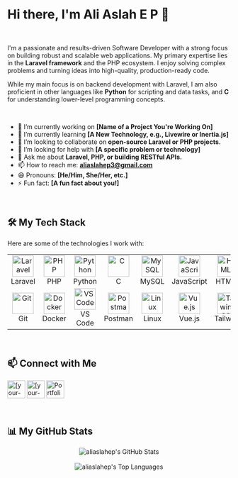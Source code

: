 # Hi there, I'm Ali Aslah E P 👋

<br/>

I'm a passionate and results-driven Software Developer with a strong focus on building robust and scalable web applications. My primary expertise lies in the **Laravel framework** and the PHP ecosystem. I enjoy solving complex problems and turning ideas into high-quality, production-ready code.

While my main focus is on backend development with Laravel, I am also proficient in other languages like **Python** for scripting and data tasks, and **C** for understanding lower-level programming concepts.

<br/>

- 🔭 I’m currently working on **[Name of a Project You're Working On]**
- 🌱 I’m currently learning **[A New Technology, e.g., Livewire or Inertia.js]**
- 👯 I’m looking to collaborate on **open-source Laravel or PHP projects.**
- 🤔 I’m looking for help with **[A specific problem or technology]**
- 💬 Ask me about **Laravel, PHP, or building RESTful APIs.**
- 📫 How to reach me: **aliaslahep3@gmail.com**
- 😄 Pronouns: **[He/Him, She/Her, etc.]**
- ⚡ Fun fact: **[A fun fact about you!]**

<br/>

## 🛠️ My Tech Stack

Here are some of the technologies I work with:

<table>
  <tr>
    <td align="center" width="96">
      <a href="#-my-tech-stack">
        <img src="https://skillicons.dev/icons?i=laravel" width="48" height="48" alt="Laravel" />
      </a>
      <br>Laravel
    </td>
    <td align="center" width="96">
      <a href="#-my-tech-stack">
        <img src="https://skillicons.dev/icons?i=php" width="48" height="48" alt="PHP" />
      </a>
      <br>PHP
    </td>
    <td align="center" width="96">
      <a href="#-my-tech-stack">
        <img src="https://skillicons.dev/icons?i=python" width="48" height="48" alt="Python" />
      </a>
      <br>Python
    </td>
    <td align="center" width="96">
      <a href="#-my-tech-stack">
        <img src="https://skillicons.dev/icons?i=c" width="48" height="48" alt="C" />
      </a>
      <br>C
    </td>
     <td align="center" width="96">
      <a href="#-my-tech-stack">
        <img src="https://skillicons.dev/icons?i=mysql" width="48" height="48" alt="MySQL" />
      </a>
      <br>MySQL
    </td>
    <td align="center" width="96">
      <a href="#-my-tech-stack">
        <img src="https://skillicons.dev/icons?i=js" width="48" height="48" alt="JavaScript" />
      </a>
      <br>JavaScript
    </td>
    <td align="center" width="96">
      <a href="#-my-tech-stack" >
        <img src="https://skillicons.dev/icons?i=html" width="48" height="48" alt="HTML5" />
      </a>
      <br>HTML5
    </td>
     <td align="center" width="96">
      <a href="#-my-tech-stack">
        <img src="https://skillicons.dev/icons?i=css" width="48" height="48" alt="CSS3" />
      </a>
      <br>CSS3
    </td>
  </tr>
  <tr>
    <td align="center" width="96">
      <a href="#-my-tech-stack">
        <img src="https://skillicons.dev/icons?i=git" width="48" height="48" alt="Git" />
      </a>
      <br>Git
    </td>
    <td align="center" width="96">
      <a href="#-my-tech-stack">
        <img src="https://skillicons.dev/icons?i=docker" width="48" height="48" alt="Docker" />
      </a>
      <br>Docker
    </td>
    <td align="center" width="96">
      <a href="#-my-tech-stack">
        <img src="https://skillicons.dev/icons?i=vscode" width="48" height="48" alt="VS Code" />
      </a>
      <br>VS Code
    </td>
    <td align="center" width="96">
      <a href="#-my-tech-stack">
        <img src="https://skillicons.dev/icons?i=postman" width="48" height="48" alt="Postman" />
      </a>
      <br>Postman
    </td>
    <td align="center" width="96">
      <a href="#-my-tech-stack">
        <img src="https://skillicons.dev/icons?i=linux" width="48" height="48" alt="Linux" />
      </a>
      <br>Linux
    </td>
     <td align="center" width="96">
      <a href="#-my-tech-stack">
        <img src="https://skillicons.dev/icons?i=vue" width="48" height="48" alt="Vue.js" />
      </a>
      <br>Vue.js
    </td>
    <td align="center" width="96">
      <a href="#-my-tech-stack">
        <img src="https://skillicons.dev/icons?i=tailwind" width="48" height="48" alt="TailwindCSS" />
      </a>
      <br>Tailwind
    </td>
     <td align="center" width="96">
      <a href="#-my-tech-stack">
        <img src="https://skillicons.dev/icons?i=aws" width="48" height="48" alt="AWS" />
      </a>
      <br>AWS
    </td>
  </tr>
</table>

<br/>

## 📫 Connect with Me

<p align="left">
<a href="https://linkedin.com/in/[your-linkedin-username]" target="blank"><img align="center" src="https://skillicons.dev/icons?i=linkedin" alt="[your-linkedin-username]" height="40" width="40" /></a>
<a href="https://twitter.com/[your-twitter-username]" target="blank"><img align="center" src="https://skillicons.dev/icons?i=twitter" alt="[your-twitter-username]" height="40" width="40" /></a>
<a href="[your-portfolio-website-url]" target="blank"><img align="center" src="https://skillicons.dev/icons?i=web" alt="Portfolio" height="40" width="40" /></a>
</p>

<br/>

## 📊 My GitHub Stats

<p align="center">
  <img align="center" src="https://github-readme-stats.vercel.app/api?username=aliaslahep&show_icons=true&locale=en&theme=radical&hide_border=true" alt="aliaslahep's GitHub Stats" />
  <br/><br/>
  <img align="center" src="https://github-readme-stats.vercel.app/api/top-langs?username=aliaslahep&layout=compact&locale=en&theme=radical&hide_border=true" alt="aliaslahep's Top Languages" />
</p>
